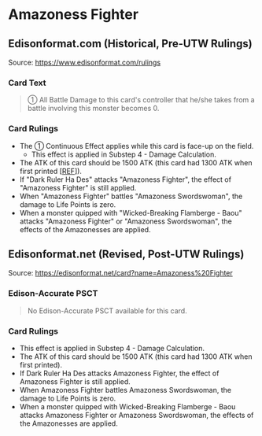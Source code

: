 # Amazoness Fighter

## Edisonformat.com (Historical, Pre-UTW Rulings)

Source: https://www.edisonformat.com/rulings

### Card Text

> ① All Battle Damage to this card's controller that he/she takes from a battle involving this monster becomes 0.

### Card Rulings

*   The ① Continuous Effect applies while this card is face-up on the field.
    *   This effect is applied in Substep 4 - Damage Calculation.
*   The ATK of this card should be 1500 ATK (this card had 1300 ATK when first printed \[[REF](https://yugipedia.com/wiki/Card_Errata:Amazoness_Fighter)\]).
*   If "Dark Ruler Ha Des" attacks "Amazoness Fighter", the effect of "Amazoness Fighter" is still applied.
*   When "Amazoness Fighter" battles "Amazoness Swordswoman", the damage to Life Points is zero.
*   When a monster quipped with "Wicked-Breaking Flamberge - Baou" attacks "Amazoness Fighter" or "Amazoness Swordswoman", the effects of the Amazonesses are applied.

## Edisonformat.net (Revised, Post-UTW Rulings)

Source: https://edisonformat.net/card?name=Amazoness%20Fighter

### Edison-Accurate PSCT

> No Edison-Accurate PSCT available for this card.

### Card Rulings

*   This effect is applied in Substep 4 - Damage Calculation.
*   The ATK of this card should be 1500 ATK (this card had 1300 ATK when first printed).
*   If Dark Ruler Ha Des attacks Amazoness Fighter, the effect of Amazoness Fighter is still applied.
*   When Amazoness Fighter battles Amazoness Swordswoman, the damage to Life Points is zero.
*   When a monster quipped with Wicked-Breaking Flamberge - Baou attacks Amazoness Fighter or Amazoness Swordswoman, the effects of the Amazonesses are applied.
            